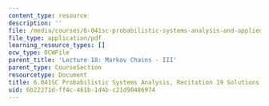 ```yaml
---
content_type: resource
description: ''
file: /media/courses/6-041sc-probabilistic-systems-analysis-and-applied-probability-fall-2013/6b22271dff4c461b1d4bc21d90486974_MIT6_041SCF13_rec19_sol.pdf
file_type: application/pdf
learning_resource_types: []
ocw_type: OCWFile
parent_title: 'Lecture 18: Markov Chains - III'
parent_type: CourseSection
resourcetype: Document
title: 6.041SC Probabilistic Systems Analysis, Recitation 19 Solutions
uid: 6b22271d-ff4c-461b-1d4b-c21d90486974
---
```

